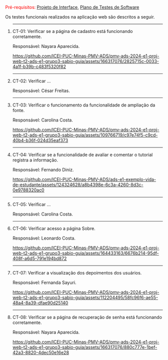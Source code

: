<span style="color:red">Pré-requisitos: <a href="https://github.com/ICEI-PUC-Minas-PMV-ADS/pmv-ads-2024-e1-proj-web-t2-ads-e1-grupo3-sabio-guia/blob/main/docs/04-Projeto%20de%20Interface.md"> Projeto de Interface</a></span>, <a href="https://github.com/ICEI-PUC-Minas-PMV-ADS/pmv-ads-2024-e1-proj-web-t2-ads-e1-grupo3-sabio-guia/blob/main/docs/07-Plano%20de%20Testes%20de%20Software.md"> Plano de Testes de Software</a>

Os testes funcionais realizados na aplicação web são descritos a seguir.

<ol>
  </li>
  <hr>
  <li> CT-01: Verificar se a página de cadastro está funcionando corretamente.
    
  Responsável: Nayara Aparecida.
  
   https://github.com/ICEI-PUC-Minas-PMV-ADS/pmv-ads-2024-e1-proj-web-t2-ads-e1-grupo3-sabio-guia/assets/166317076/2825715c-0033-4a1f-b39b-c483f5320f82
  
  </li>
  <hr>
  <li> CT-02: Verificar ...

  Responsável: César Freitas.
  
  </li>
  <hr>
  <li> CT-03: Verificar o funcionamento da funcionalidade de ampliação da fonte.

  Responsável: Carolina Costa.


https://github.com/ICEI-PUC-Minas-PMV-ADS/pmv-ads-2024-e1-proj-web-t2-ads-e1-grupo3-sabio-guia/assets/109766719/c97e74f5-c9cd-40b4-b36f-024d35eaf373







  </li>
  <hr>
  <li> CT-04: Verificar se a funcionalidade de avaliar e comentar o tutorial registra a informação.

  Responsável: Fernando Diniz.

https://github.com/ICEI-PUC-Minas-PMV-ADS/ads-e1-exemplo-vida-de-estudante/assets/124324628/a8b4398e-6c3a-4260-8d3c-0e9788320ac0



  </li>
  <hr>
  <li> CT-05: Verificar ...

  Responsável: Carolina Costa.

  </li>
  <hr>
  <li> CT-06: Verificar acesso a página Sobre.

  Responsável: Leonardo Costa.


https://github.com/ICEI-PUC-Minas-PMV-ADS/pmv-ads-2024-e1-proj-web-t2-ads-e1-grupo3-sabio-guia/assets/164433163/6676b214-95df-408f-a6d5-791e194bd872






  
  </li>
  <hr>
  <li> CT-07: Verificar a visualização dos depoimentos dos usuários.
    
  Responsável: Fernanda Sayuri.
  
  https://github.com/ICEI-PUC-Minas-PMV-ADS/pmv-ads-2024-e1-proj-web-t2-ads-e1-grupo3-sabio-guia/assets/112204495/58fc96f6-ae55-48a4-8a39-dfae90d25140
  </li>

</li>
  <hr>
  <li> CT-08: Verificar se a página de recuperação de senha está funcionando corretamente.
    
  Responsável: Nayara Aparecida.
  
https://github.com/ICEI-PUC-Minas-PMV-ADS/pmv-ads-2024-e1-proj-web-t2-ads-e1-grupo3-sabio-guia/assets/166317076/880c777e-1bef-42a3-8820-4dec50e16e28
  </li>

  
